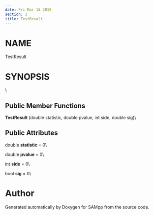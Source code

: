 ```yaml
---
date: Fri Mar 15 2019
section: 3
title: TestResult
---
```


NAME
====

TestResult

SYNOPSIS
========

\

Public Member Functions
-----------------------

**TestResult** (double statistic, double pvalue, int side, double sig)\

Public Attributes
-----------------

double **statistic** = 0\

double **pvalue** = 0\

int **side** = 0\

bool **sig** = 0\

Author
======

Generated automatically by Doxygen for SAMpp from the source code.

